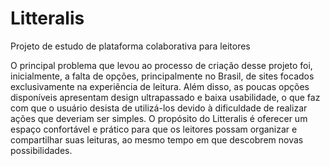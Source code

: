 # Litteralis
Projeto de estudo de plataforma colaborativa para leitores

O principal problema que levou ao processo de criação desse projeto foi, inicialmente, a falta de opções, principalmente no Brasil, de sites focados 
exclusivamente na experiência de leitura.
Além disso, as poucas opções disponíveis apresentam design ultrapassado e baixa usabilidade, o que faz com que o usuário desista de utilizá-los devido 
à dificuldade de realizar ações que deveriam ser simples. O propósito do Litteralis é oferecer um espaço confortável e prático para que os leitores possam 
organizar e compartilhar suas leituras, ao mesmo tempo em que descobrem novas possibilidades.
